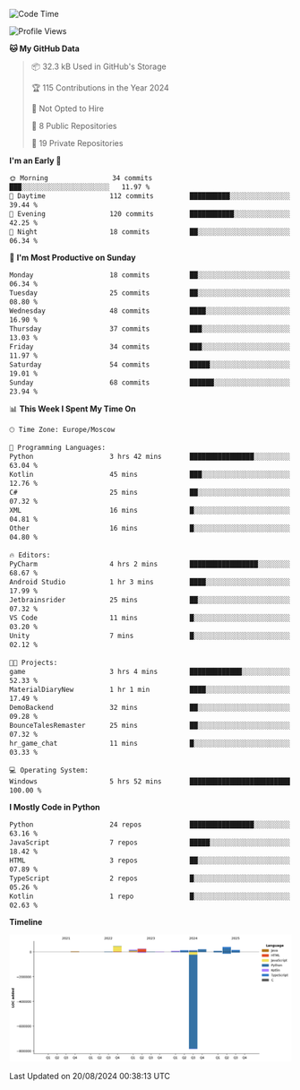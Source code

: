<!--START_SECTION:waka-->
![Code Time](http://img.shields.io/badge/Code%20Time-466%20hrs%2014%20mins-blue)

![Profile Views](http://img.shields.io/badge/Profile%20Views-7-blue)

**🐱 My GitHub Data** 

> 📦 32.3 kB Used in GitHub's Storage 
 > 
> 🏆 115 Contributions in the Year 2024
 > 
> 🚫 Not Opted to Hire
 > 
> 📜 8 Public Repositories 
 > 
> 🔑 19 Private Repositories 
 > 
**I'm an Early 🐤** 

```text
🌞 Morning                34 commits          ███░░░░░░░░░░░░░░░░░░░░░░   11.97 % 
🌆 Daytime                112 commits         ██████████░░░░░░░░░░░░░░░   39.44 % 
🌃 Evening                120 commits         ███████████░░░░░░░░░░░░░░   42.25 % 
🌙 Night                  18 commits          ██░░░░░░░░░░░░░░░░░░░░░░░   06.34 % 
```
📅 **I'm Most Productive on Sunday** 

```text
Monday                   18 commits          ██░░░░░░░░░░░░░░░░░░░░░░░   06.34 % 
Tuesday                  25 commits          ██░░░░░░░░░░░░░░░░░░░░░░░   08.80 % 
Wednesday                48 commits          ████░░░░░░░░░░░░░░░░░░░░░   16.90 % 
Thursday                 37 commits          ███░░░░░░░░░░░░░░░░░░░░░░   13.03 % 
Friday                   34 commits          ███░░░░░░░░░░░░░░░░░░░░░░   11.97 % 
Saturday                 54 commits          █████░░░░░░░░░░░░░░░░░░░░   19.01 % 
Sunday                   68 commits          ██████░░░░░░░░░░░░░░░░░░░   23.94 % 
```


📊 **This Week I Spent My Time On** 

```text
🕑︎ Time Zone: Europe/Moscow

💬 Programming Languages: 
Python                   3 hrs 42 mins       ████████████████░░░░░░░░░   63.04 % 
Kotlin                   45 mins             ███░░░░░░░░░░░░░░░░░░░░░░   12.76 % 
C#                       25 mins             ██░░░░░░░░░░░░░░░░░░░░░░░   07.32 % 
XML                      16 mins             █░░░░░░░░░░░░░░░░░░░░░░░░   04.81 % 
Other                    16 mins             █░░░░░░░░░░░░░░░░░░░░░░░░   04.80 % 

🔥 Editors: 
PyCharm                  4 hrs 2 mins        █████████████████░░░░░░░░   68.67 % 
Android Studio           1 hr 3 mins         ████░░░░░░░░░░░░░░░░░░░░░   17.99 % 
Jetbrainsrider           25 mins             ██░░░░░░░░░░░░░░░░░░░░░░░   07.32 % 
VS Code                  11 mins             █░░░░░░░░░░░░░░░░░░░░░░░░   03.20 % 
Unity                    7 mins              █░░░░░░░░░░░░░░░░░░░░░░░░   02.12 % 

🐱‍💻 Projects: 
game                     3 hrs 4 mins        █████████████░░░░░░░░░░░░   52.33 % 
MaterialDiaryNew         1 hr 1 min          ████░░░░░░░░░░░░░░░░░░░░░   17.49 % 
DemoBackend              32 mins             ██░░░░░░░░░░░░░░░░░░░░░░░   09.28 % 
BounceTalesRemaster      25 mins             ██░░░░░░░░░░░░░░░░░░░░░░░   07.32 % 
hr_game_chat             11 mins             █░░░░░░░░░░░░░░░░░░░░░░░░   03.33 % 

💻 Operating System: 
Windows                  5 hrs 52 mins       █████████████████████████   100.00 % 
```

**I Mostly Code in Python** 

```text
Python                   24 repos            ████████████████░░░░░░░░░   63.16 % 
JavaScript               7 repos             █████░░░░░░░░░░░░░░░░░░░░   18.42 % 
HTML                     3 repos             ██░░░░░░░░░░░░░░░░░░░░░░░   07.89 % 
TypeScript               2 repos             █░░░░░░░░░░░░░░░░░░░░░░░░   05.26 % 
Kotlin                   1 repo              █░░░░░░░░░░░░░░░░░░░░░░░░   02.63 % 
```



**Timeline**

![Lines of Code chart](https://raw.githubusercontent.com/adlemx/adlemx/main/assets/bar_graph.png)


 Last Updated on 20/08/2024 00:38:13 UTC
<!--END_SECTION:waka-->
